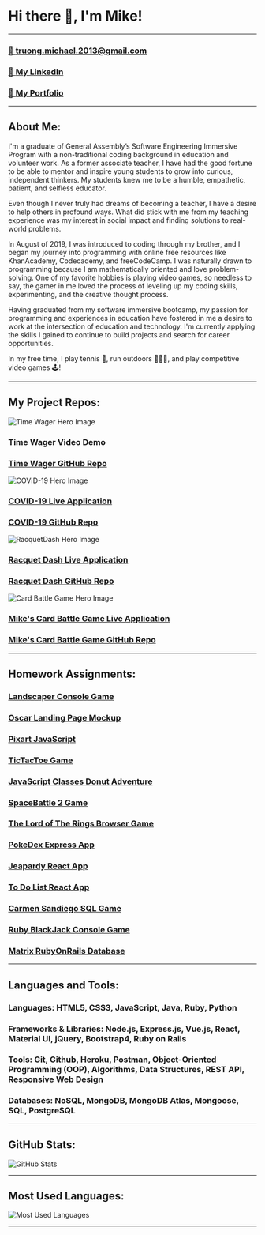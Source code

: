 # Hi there 👋, I'm Mike!
---

### [📨 **truong.michael.2013@gmail.com**](truong.michael.2013@gmail.com)

### [🔗 **My LinkedIn**](https://www.linkedin.com/in/m-truong/)

### [💼 **My Portfolio**](http://michaeltruongportfolio.herokuapp.com/home)

--- 

## About Me:

I'm a graduate of General Assembly’s Software Engineering Immersive Program with a non-traditional coding background in education and volunteer work. As a former associate teacher, I have had the good fortune to be able to mentor and inspire young students to grow into curious, independent thinkers. My students knew me to be a humble, empathetic, patient, and selfless educator. 

Even though I never truly had dreams of becoming a teacher, I have a desire to help others in profound ways. What did stick with me from my teaching experience was my interest in social impact and finding solutions to real-world problems.

In August of 2019, I was introduced to coding through my brother, and I began my journey into programming with online free resources like KhanAcademy, Codecademy, and freeCodeCamp. I was naturally drawn to programming because I am mathematically oriented and love problem-solving. One of my favorite hobbies is playing video games, so needless to say, the gamer in me loved the process of leveling up my coding skills, experimenting, and the creative thought process. 

Having graduated from my software immersive bootcamp, my passion for programming and experiences in education have fostered in me a desire to work at the intersection of education and technology. I'm currently applying the skills I gained to continue to build projects and search for career opportunities.

In my free time, I play tennis 🎾, run outdoors 🏃🏻‍♂️, and play competitive video games 🕹!

--- 

## My Project Repos:
![Time Wager Hero Image](https://res.cloudinary.com/mtruong/image/upload/v1617319636/Screen_Shot_2021-04-01_at_7.26.06_PM_yc3wz6.png)

### **Time Wager Video Demo**

### [**Time Wager GitHub Repo**](https://github.com/m-truong/time-wage-calculator-project)

![COVID-19 Hero Image](https://res.cloudinary.com/mtruong/image/upload/v1617319637/Screen_Shot_2021-04-01_at_7.24.54_PM_yu8kvn.png)

### [**COVID-19 Live Application**](https://covid19-dashboard-frontend-app.herokuapp.com/)

### [**COVID-19 GitHub Repo**](https://github.com/m-truong/COVID19-Dashboard-Frontend)

![RacquetDash Hero Image](https://res.cloudinary.com/mtruong/image/upload/v1617319637/Screen_Shot_2021-04-01_at_7.25.18_PM_hflva2.png)

### [**Racquet Dash Live Application**](https://racquetdash.herokuapp.com/)

### [**Racquet Dash GitHub Repo**](https://github.com/m-truong/Project_3_E-Commerce_Full_Stack_App)

![Card Battle Game Hero Image](https://res.cloudinary.com/mtruong/image/upload/v1617319637/Screen_Shot_2021-04-01_at_7.25.34_PM_phyfxk.png)

### [**Mike's Card Battle Game Live Application**](https://m-truong.github.io/project_1_marg/#)

### [**Mike's Card Battle Game GitHub Repo**](https://github.com/m-truong/project_1_marg)

---

## Homework Assignments:
### [**Landscaper Console Game**](https://github.com/m-truong/seir-w01d05-hw-landscaper-console-game-app/blob/kay-revise/landscaper/app.js) 

### [**Oscar Landing Page Mockup**](https://github.com/m-truong/seir-w02d01-hw-oscar-app-mockup/blob/master/oscar_css_mockup/index.html)

### [**Pixart JavaScript**](https://github.com/m-truong/seir-w02d03-hw-js-pixart-events-app/blob/master/js-pixart-events/pixart.js)

### [**TicTacToe Game**](https://github.com/m-truong/seir-w02d05-hw-tictactoe-game/blob/master/tictactoe/main.js)

### [**JavaScript Classes Donut Adventure**](https://github.com/m-truong/seir-w03d01-hw-jsclasses-donut-adventure/blob/master/objects.js)

### [**SpaceBattle 2 Game**](https://github.com/m-truong/seir-w03d04-hw-spacebattle2-game/blob/master/space-battle.js)

### [**The Lord of The Rings Browser Game**](https://github.com/m-truong/seir-w03d05-hw-lotr-browser-game/blob/master/js/app.js)

### [**PokeDex Express App**](https://github.com/m-truong/seir-w06d03-hw-pokedex-express-app/blob/master/pokedex/server.js)

### [**Jeapardy React App**](https://github.com/m-truong/seir-w07d05-hw-jeopardy-react-app-game/blob/master/jeapardy-app/src/App.js)

### [**To Do List React App**](https://github.com/m-truong/seir-w08d01-hw-todolist-react-app/blob/master/todo-list-react-app/src/App.js)

### [**Carmen Sandiego SQL Game**](https://github.com/m-truong/seir-w11d05-hw-carmen-sandiego-game/blob/master/carmen-sandiego/find_carmen.sql)

### [**Ruby BlackJack Console Game**](https://github.com/m-truong/seir-w12d02-hw-ruby-blackjack-console-game/blob/master/blackjack.rb)

### [**Matrix RubyOnRails Database**](https://github.com/m-truong/seir-w12d04-hw-matrix-app/blob/master/matrix_app_api/db/schema.rb)

---

## **Languages and Tools:**  
### **Languages:** HTML5, CSS3, JavaScript, Java, Ruby, Python
### **Frameworks & Libraries:** Node.js, Express.js, Vue.js, React, Material UI, jQuery, Bootstrap4, Ruby on Rails
### **Tools:** Git, Github, Heroku, Postman, Object-Oriented Programming (OOP), Algorithms, Data Structures, REST API, Responsive Web Design
### **Databases:**  NoSQL, MongoDB, MongoDB Atlas, Mongoose, SQL, PostgreSQL

---

## GitHub Stats:
![GitHub Stats](https://github-readme-stats.vercel.app/api?username=m-truong&theme=highcontrast&show_icons=true&count_private=true)

---

## Most Used Languages:
![Most Used Languages](https://github-readme-stats.vercel.app/api/top-langs/?username=m-truong) 

---
